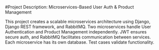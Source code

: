 #Project Description: Microservices-Based User Auth & Product Management


This project creates a scalable microservices architecture using Django, Django REST framework, and RabbitMQ. Two microservices handle User Authentication and Product Management independently. JWT ensures secure auth, and RabbitMQ facilitates communication between services. Each microservice has its own database. Test cases validate functionality.
